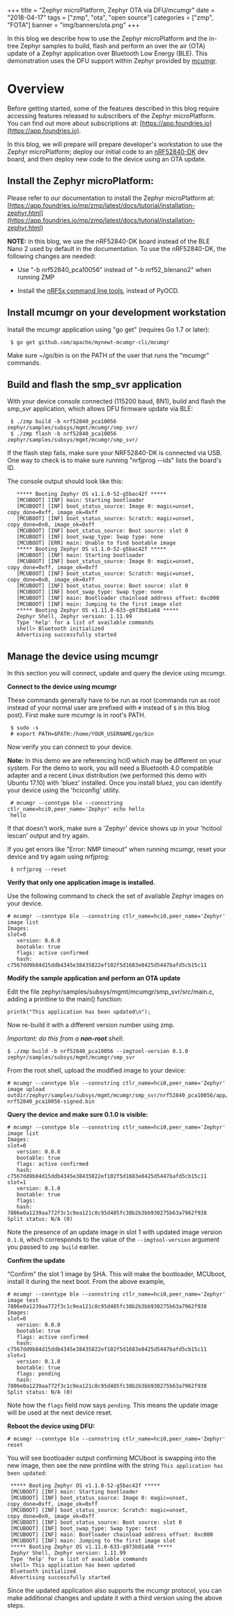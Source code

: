 +++
title = "Zephyr microPlatform, Zephyr OTA via DFU/mcumgr"
date = "2018-04-17"
tags = ["zmp", "ota", "open source"]
categories = ["zmp", "FOTA"]
banner = "img/banners/ota.png"
+++

In this blog we describe how to use the Zephyr microPlatform and the in-tree
Zephyr samples to build, flash and perform an over the air (OTA) update of a
Zephyr application over Bluetooth Low Energy (BLE).  This demonstration uses the
DFU support within Zephyr provided by
[mcumgr](http://docs.zephyrproject.org/subsystems/mgmt.html).

<!--more-->

# Overview

Before getting started, some of the features described in this blog require
accessing features released to subscribers of the Zephyr microPlatform.  You can
find out more about subscriptions at:
[https://app.foundries.io](https://app.foundries.io).

In this blog, we will prepare will prepare developer's workstation to use the
Zephyr microPlatform; deploy our initial code to an
[nRF52840-DK](https://www.nordicsemi.com/eng/Products/nRF52840-DK) dev board,
and then deploy new code to the device using an OTA update.


## Install the Zephyr microPlatform:

   Please refer to our documentation to install the Zephyr microPlatform at:
   [https://app.foundries.io/mp/zmp/latest/docs/tutorial/installation-zephyr.html](https://app.foundries.io/mp/zmp/latest/docs/tutorial/installation-zephyr.html)

   __NOTE:__ in this blog, we use the nRF52840-DK board instead of the BLE Nano
   2 used by default in the documentation. To use the nRF52840-DK, the following
   changes are needed:

   - Use "-b nrf52840_pca10056" instead of "-b nrf52_blenano2" when running ZMP

   - Install the [nRF5x command line
     tools](http://infocenter.nordicsemi.com/index.jsp?topic=%2Fcom.nordic.infocenter.tools%2Fdita%2Ftools%2Fnrf5x_command_line_tools%2Fnrf5x_nrfjprogexe.html),
     instead of PyOCD.

## Install mcumgr on your development workstation

  Install the mcumgr application using "go get" (requires Go 1.7 or later):

     $ go get github.com/apache/mynewt-mcumgr-cli/mcumgr

   Make sure ~/go/bin is on the PATH of the user that runs the "mcumgr"
   commands.

## Build and flash the smp_svr application

   With your device console connected (115200 baud, 8N1), build and flash the
   smp_svr application, which allows DFU firmware update via BLE:


     $ ./zmp build -b nrf52840_pca10056 zephyr/samples/subsys/mgmt/mcumgr/smp_svr/
     $ ./zmp flash -b nrf52840_pca10056 zephyr/samples/subsys/mgmt/mcumgr/smp_svr/

   If the flash step fails, make sure your NRF52840-DK is connected via USB. One
   way to check is to make sure running "nrfjprog --ids" lists the board's ID.

   The console output should look like this:

       ***** Booting Zephyr OS v1.1.0-52-g5bac42f *****
       [MCUBOOT] [INF] main: Starting bootloader
       [MCUBOOT] [INF] boot_status_source: Image 0: magic=unset, copy_done=0xff, image_ok=0xff
       [MCUBOOT] [INF] boot_status_source: Scratch: magic=unset, copy_done=0x0, image_ok=0xff
       [MCUBOOT] [INF] boot_status_source: Boot source: slot 0
       [MCUBOOT] [INF] boot_swap_type: Swap type: none
       [MCUBOOT] [ERR] main: Unable to find bootable image
       ***** Booting Zephyr OS v1.1.0-52-g5bac42f *****
       [MCUBOOT] [INF] main: Starting bootloader
       [MCUBOOT] [INF] boot_status_source: Image 0: magic=unset, copy_done=0xff, image_ok=0xff
       [MCUBOOT] [INF] boot_status_source: Scratch: magic=unset, copy_done=0x0, image_ok=0xff
       [MCUBOOT] [INF] boot_status_source: Boot source: slot 0
       [MCUBOOT] [INF] boot_swap_type: Swap type: none
       [MCUBOOT] [INF] main: Bootloader chainload address offset: 0xc000
       [MCUBOOT] [INF] main: Jumping to the first image slot
       ***** Booting Zephyr OS v1.11.0-633-g973b01a68 *****
       Zephyr Shell, Zephyr version: 1.11.99
       Type 'help' for a list of available commands
       shell> Bluetooth initialized
       Advertising successfully started

## Manage the device using mcumgr

In this section you will connect, update and query the device using mcumgr.

__Connect to the device using mcumgr__

   These commands generally have to be run as root (commands run as root instead
   of your normal user are prefixed with `#` instead of `$` in this blog post).
   First make sure mcumgr is in root's PATH.

     $ sudo -s
     # export PATH=$PATH:/home/YOUR_USERNAME/go/bin

   Now verify you can connect to your device.

   __Note:__ In this demo we are referencing hci0 which may be different on
   your system.  For the demo to work, you will need a Bluetooth 4.0
   compatible adapter and a recent Linux distribution (we performed this demo
   with Ubuntu 17.10) with 'bluez' installed.  Once you install bluez, you can
   identify your device using the 'hciconfig' utility.

     # mcumgr --conntype ble --connstring ctlr_name=hci0,peer_name='Zephyr' echo hello
     hello

   If that doesn't work, make sure a 'Zephyr' device shows up in your 'hcitool
   lescan' output and try again.

   If you get errors like "Error: NMP timeout" when running mcumgr, reset your
   device and try again using nrfjprog:

     $ nrfjprog --reset

__Verify that only one application image is installed.__

   Use the following command to check the set of available Zephyr images on your
   device.

    # mcumgr --conntype ble --connstring ctlr_name=hci0,peer_name='Zephyr' image list
    Images:
    slot=0
       version: 0.0.0
       bootable: true
       flags: active confirmed
       hash: c7567dd9b84d15ddb4345e38435822ef102f5d1683e8425d5447bafd5cb15c11

__Modify the sample application and perform an OTA update__

   Edit the file zephyr/samples/subsys/mgmt/mcumgr/smp_svr/src/main.c, adding
   a printline to the main() function:

    printk("This application has been updated\n");

   Now re-build it with a different version number using zmp.

   *Important: do this from a __non-root__ shell*:

    $ ./zmp build -b nrf52840_pca10056 --imgtool-version 0.1.0 zephyr/samples/subsys/mgmt/mcumgr/smp_svr

   From the root shell, upload the modified image to your device:

    # mcumgr --conntype ble --connstring ctlr_name=hci0,peer_name='Zephyr' image upload outdir/zephyr/samples/subsys/mgmt/mcumgr/smp_svr/nrf52840_pca10056/app/zephyr/smp_svr-nrf52840_pca10056-signed.bin

__Query the device and make sure 0.1.0 is visible:__

    # mcumgr --conntype ble --connstring ctlr_name=hci0,peer_name='Zephyr' image list
    Images:
    slot=0
       version: 0.0.0
       bootable: true
       flags: active confirmed
       hash: c7567dd9b84d15ddb4345e38435822ef102f5d1683e8425d5447bafd5cb15c11
    slot=1
       version: 0.1.0
       bootable: true
       flags:
       hash: 7806e0a1239aa772f3c1c9ea121c8c95d485fc38b2b3bb930275b63a7962f938
    Split status: N/A (0)

   Note the presence of an update image in slot 1 with updated image version
   `0.1.0`, which corresponds to the value of the `--imgtool-version` argument
   you passed to `zmp build` earlier.

__Confirm the update__

   "Confirm" the slot 1 image by SHA. This will make the bootloader, MCUboot,
   install it during the next boot. From the above example,

    # mcumgr --conntype ble --connstring ctlr_name=hci0,peer_name='Zephyr' image test 7806e0a1239aa772f3c1c9ea121c8c95d485fc38b2b3bb930275b63a7962f938
    Images:
    slot=0
       version: 0.0.0
       bootable: true
       flags: active confirmed
       hash: c7567dd9b84d15ddb4345e38435822ef102f5d1683e8425d5447bafd5cb15c11
    slot=1
       version: 0.1.0
       bootable: true
       flags: pending
       hash: 7806e0a1239aa772f3c1c9ea121c8c95d485fc38b2b3bb930275b63a7962f938
    Split status: N/A (0)

   Note how the `flags` field now says `pending`. This means the update image
   will be used at the next device reset.

__Reboot the device using DFU:__

    # mcumgr --conntype ble --connstring ctlr_name=hci0,peer_name='Zephyr' reset

   You will see bootloader output confirming MCUboot is swapping into the new
   image, then see the new printline with the string `This application has been
   updated`:

     ***** Booting Zephyr OS v1.1.0-52-g5bac42f *****
     [MCUBOOT] [INF] main: Starting bootloader
     [MCUBOOT] [INF] boot_status_source: Image 0: magic=unset, copy_done=0xff, image_ok=0xff
     [MCUBOOT] [INF] boot_status_source: Scratch: magic=unset, copy_done=0x0, image_ok=0xff
     [MCUBOOT] [INF] boot_status_source: Boot source: slot 0
     [MCUBOOT] [INF] boot_swap_type: Swap type: test
     [MCUBOOT] [INF] main: Bootloader chainload address offset: 0xc000
     [MCUBOOT] [INF] main: Jumping to the first image slot
     ***** Booting Zephyr OS v1.11.0-633-g973b01a68 *****
     Zephyr Shell, Zephyr version: 1.11.99
     Type 'help' for a list of available commands
     shell> This application has been updated
     Bluetooth initialized
     Advertising successfully started

   Since the updated application also supports the mcumgr protocol, you can make
   additional changes and update it with a third version using the above steps.

